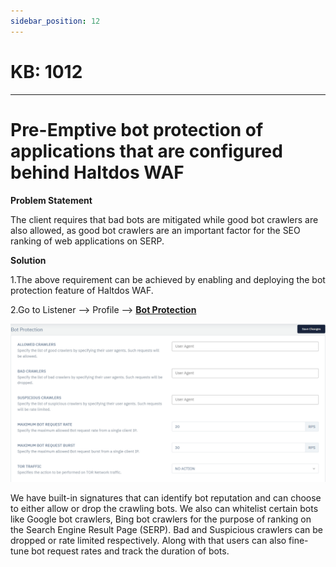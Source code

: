 ```yaml
---
sidebar_position: 12
---
```


# KB: 1012
-----------

# Pre-Emptive bot protection of applications that are configured behind Haltdos WAF

**Problem Statement**

The client requires that bad bots are mitigated while good bot crawlers are also allowed, as good bot crawlers are an important factor for the SEO ranking of web applications on SERP.

**Solution**

1.The above requirement can be achieved by enabling and deploying the bot protection feature of Haltdos WAF.

2.Go to Listener --> Profile --> [**Bot Protection**](/docs/enterprise/waf/listener/profiles/bot.md)

![kb:1012](/img/waf/v6/kb/boot.png)

We have built-in signatures that can identify bot reputation and can choose to either allow or drop the crawling bots. We also can whitelist certain bots like Google bot crawlers, Bing bot crawlers for the purpose of ranking on the Search Engine Result Page (SERP).
Bad and Suspicious crawlers can be dropped or rate limited respectively. Along with that users can also fine-tune bot request rates and track the duration of bots. 